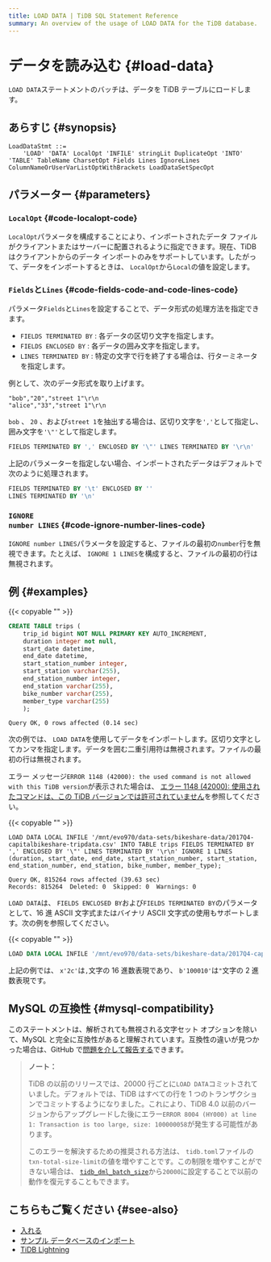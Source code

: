 ```yaml
---
title: LOAD DATA | TiDB SQL Statement Reference
summary: An overview of the usage of LOAD DATA for the TiDB database.
---
```


# データを読み込む {#load-data}

`LOAD DATA`ステートメントのバッチは、データを TiDB テーブルにロードします。

## あらすじ {#synopsis}

```ebnf+diagram
LoadDataStmt ::=
    'LOAD' 'DATA' LocalOpt 'INFILE' stringLit DuplicateOpt 'INTO' 'TABLE' TableName CharsetOpt Fields Lines IgnoreLines ColumnNameOrUserVarListOptWithBrackets LoadDataSetSpecOpt
```

## パラメーター {#parameters}

### <code>LocalOpt</code> {#code-localopt-code}

`LocalOpt`パラメータを構成することにより、インポートされたデータ ファイルがクライアントまたはサーバーに配置されるように指定できます。現在、TiDB はクライアントからのデータ インポートのみをサポートしています。したがって、データをインポートするときは、 `LocalOpt`から`Local`の値を設定します。

### <code>Fields</code>と<code>Lines</code> {#code-fields-code-and-code-lines-code}

パラメータ`Fields`と`Lines`を設定することで、データ形式の処理方法を指定できます。

-   `FIELDS TERMINATED BY` : 各データの区切り文字を指定します。
-   `FIELDS ENCLOSED BY` : 各データの囲み文字を指定します。
-   `LINES TERMINATED BY` : 特定の文字で行を終了する場合は、行ターミネータを指定します。

例として、次のデータ形式を取り上げます。

```
"bob","20","street 1"\r\n
"alice","33","street 1"\r\n
```

`bob` 、 `20` 、および`street 1`を抽出する場合は、区切り文字を`','`として指定し、囲み文字を`'\"'`として指定します。

```sql
FIELDS TERMINATED BY ',' ENCLOSED BY '\"' LINES TERMINATED BY '\r\n'
```

上記のパラメーターを指定しない場合、インポートされたデータはデフォルトで次のように処理されます。

```sql
FIELDS TERMINATED BY '\t' ENCLOSED BY ''
LINES TERMINATED BY '\n'
```

### <code>IGNORE number LINES</code> {#code-ignore-number-lines-code}

`IGNORE number LINES`パラメータを設定すると、ファイルの最初の`number`行を無視できます。たとえば、 `IGNORE 1 LINES`を構成すると、ファイルの最初の行は無視されます。

## 例 {#examples}

{{< copyable "" >}}

```sql
CREATE TABLE trips (
    trip_id bigint NOT NULL PRIMARY KEY AUTO_INCREMENT,
    duration integer not null,
    start_date datetime,
    end_date datetime,
    start_station_number integer,
    start_station varchar(255),
    end_station_number integer,
    end_station varchar(255),
    bike_number varchar(255),
    member_type varchar(255)
    );
```

```
Query OK, 0 rows affected (0.14 sec)
```

次の例では、 `LOAD DATA`を使用してデータをインポートします。区切り文字としてカンマを指定します。データを囲む二重引用符は無視されます。ファイルの最初の行は無視されます。

エラー メッセージ`ERROR 1148 (42000): the used command is not allowed with this TiDB version`が表示された場合は、 [エラー 1148 (42000): 使用されたコマンドは、この TiDB バージョンでは許可されていません](/error-codes.md#mysql-native-error-messages)を参照してください。

{{< copyable "" >}}

```
LOAD DATA LOCAL INFILE '/mnt/evo970/data-sets/bikeshare-data/2017Q4-capitalbikeshare-tripdata.csv' INTO TABLE trips FIELDS TERMINATED BY ',' ENCLOSED BY '\"' LINES TERMINATED BY '\r\n' IGNORE 1 LINES (duration, start_date, end_date, start_station_number, start_station, end_station_number, end_station, bike_number, member_type);
```

```
Query OK, 815264 rows affected (39.63 sec)
Records: 815264  Deleted: 0  Skipped: 0  Warnings: 0
```

`LOAD DATA`は、 `FIELDS ENCLOSED BY`および`FIELDS TERMINATED BY`のパラメータとして、16 進 ASCII 文字式またはバイナリ ASCII 文字式の使用もサポートします。次の例を参照してください。

{{< copyable "" >}}

```sql
LOAD DATA LOCAL INFILE '/mnt/evo970/data-sets/bikeshare-data/2017Q4-capitalbikeshare-tripdata.csv' INTO TABLE trips FIELDS TERMINATED BY x'2c' ENCLOSED BY b'100010' LINES TERMINATED BY '\r\n' IGNORE 1 LINES (duration, start_date, end_date, start_station_number, start_station, end_station_number, end_station, bike_number, member_type);
```

上記の例では、 `x'2c'`は`,`文字の 16 進数表現であり、 `b'100010'`は`"`文字の 2 進数表現です。

## MySQL の互換性 {#mysql-compatibility}

このステートメントは、解析されても無視される文字セット オプションを除いて、MySQL と完全に互換性があると理解されています。互換性の違いが見つかった場合は、GitHub で[問題を介して報告する](https://github.com/pingcap/tidb/issues/new/choose)できます。

> **ノート：**
>
> TiDB の以前のリリースでは、20000 行ごとに`LOAD DATA`コミットされていました。デフォルトでは、TiDB はすべての行を 1 つのトランザクションでコミットするようになりました。これにより、TiDB 4.0 以前のバージョンからアップグレードした後にエラー`ERROR 8004 (HY000) at line 1: Transaction is too large, size: 100000058`が発生する可能性があります。
>
> このエラーを解決するための推奨される方法は、 `tidb.toml`ファイルの`txn-total-size-limit`の値を増やすことです。この制限を増やすことができない場合は、 [`tidb_dml_batch_size`](/system-variables.md#tidb_dml_batch_size)から`20000`に設定することで以前の動作を復元することもできます。

## こちらもご覧ください {#see-also}

-   [入れる](/sql-statements/sql-statement-insert.md)
-   [サンプル データベースのインポート](/import-example-data.md)
-   [TiDB Lightning](/tidb-lightning/tidb-lightning-overview.md)
